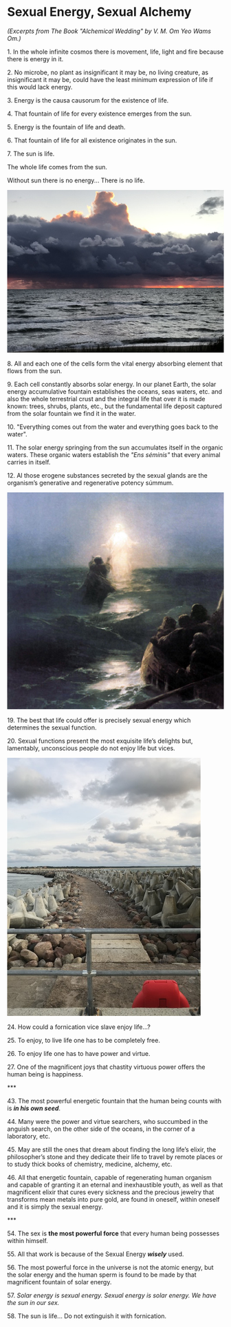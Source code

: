 # Sexual Energy, Sexual Alchemy

_(Excerpts from The Book "Alchemical Wedding" by V. M. Om Yeo Wams Om.)_

1\. In the whole infinite cosmos there is movement, life, light and fire because there is energy in it.  

2\. No microbe, no plant as insignificant it may be, no living creature, as insignificant it may be, could have the least minimum expression of life if this would lack energy.

3\. Energy is the causa causorum for the existence of life.

4\. That fountain of life for every existence emerges from the sun.

5\. Energy is the fountain of life and death.

6\. That fountain of life for all existence originates in the sun.

7\. The sun is life.  

   The whole life comes from the sun.  

   Without sun there is no energy... There is no life.  
  
![Storm and Sunset](/assets/img/storm_sunset_800x600.jpg)  
   
8\. All and each one of the cells form the vital energy absorbing element that flows from the sun.
   
9\. Each cell constantly absorbs solar energy.  In our planet Earth, the solar energy accumulative   fountain establishes the oceans, seas waters, etc. and also the whole terrestrial crust and the integral life that over it is made known: trees, shrubs, plants, etc., but the fundamental life deposit captured from the solar fountain we find it in the water.  

10\. "Everything comes out from the water and everything goes back to the water".

11\. The solar energy springing from the sun accumulates itself in the organic waters.  These organic waters establish the _"Ens séminis"_ that every animal carries in itself.

12\. Al those erogene substances secreted by the sexual glands are the organism’s generative and regenerative potency súmmum.

![Christ from Waters](/assets/img/christ_from_waters.jpg)

19\.  The best that life could offer is precisely sexual energy which determines the sexual function. 

20\.  Sexual functions present the most exquisite life’s delights but, lamentably, unconscious people do not enjoy life but vices. 

![Anchors at Breakwater](/assets/img/breakwater_450x600.jpg)

24\.  How could a fornication vice slave enjoy life…?

25\.  To enjoy, to live life one has to be completely free.

26\.  To enjoy life one has to have power and virtue.

27\. One of the magnificent joys that chastity virtuous power offers the human being is happiness.

\*\*\*

43\. The most powerful energetic fountain that the human being counts with is _**in his own seed**_.

44\. Many were the power and virtue searchers, who succumbed in the anguish search, on the other side of the oceans, in the corner of a laboratory, etc.  

45\. May are still the ones that dream about finding the long life’s elixir, the philosopher’s stone and they dedicate their life to travel by remote places or to study thick books of chemistry, medicine, alchemy, etc.  

46\. All that energetic fountain, capable of regenerating human organism and capable of granting it an eternal and inexhaustible youth, as well as that magnificent elixir that cures every sickness and the precious jewelry that transforms mean metals into pure gold, are found in oneself, within oneself and it is simply the sexual energy.

\*\*\*

54\. The sex is **the most powerful force** that every human being possesses within himself.

55\. All that work is because of the Sexual Energy _**wisely**_ used.

56\. The most powerful force in the universe is not the atomic energy, but the solar energy and the human sperm is found to be made by that magnificent fountain of solar energy.

57\. _Solar energy is sexual energy. Sexual energy is solar energy. We have the sun in our sex._

58\. The sun is life...  Do not extinguish it with fornication.
